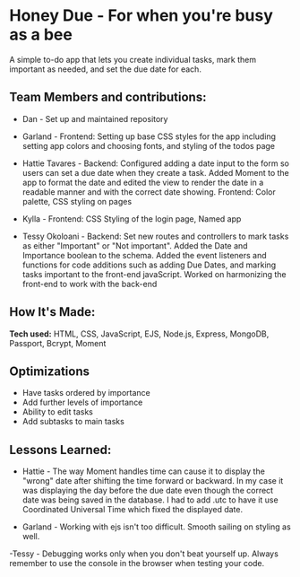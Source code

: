 # Honey Due - For when you're busy as a bee

A simple to-do app that lets you create individual tasks, mark them important as needed, and set the due date for each.

## Team Members and contributions:

- Dan - Set up and maintained repository

- Garland - Frontend: Setting up base CSS styles for the app including setting app colors and choosing fonts, and styling of the todos page

- Hattie Tavares - Backend: Configured adding a date input to the form so users can set a due date when they create a task. Added Moment to the app to format the date and edited the view to render the date in a readable manner and with the correct date showing. Frontend: Color palette, CSS styling on pages

- Kylla - Frontend: CSS Styling of the login page, Named app

- Tessy Okoloani - Backend: Set new routes and controllers to mark tasks as either "Important" or "Not important". Added the Date and Importance boolean to the schema. Added the event listeners and functions for code additions such as adding Due Dates, and marking tasks important to the front-end javaScript. Worked on harmonizing the front-end to work with the back-end

## How It's Made:

**Tech used:** HTML, CSS, JavaScript, EJS, Node.js, Express, MongoDB, Passport, Bcrypt, Moment

## Optimizations

- Have tasks ordered by importance
- Add further levels of importance
- Ability to edit tasks
- Add subtasks to main tasks

## Lessons Learned:

- Hattie - The way Moment handles time can cause it to display the "wrong" date after shifting the time forward or backward. In my case it was displaying the day before the due date even though the correct date was being saved in the database. I had to add .utc to have it use Coordinated Universal Time which fixed the displayed date.

- Garland - Working with ejs isn't too difficult. Smooth sailing on styling as well.

-Tessy - Debugging works only when you don't beat yourself up. Always remember to use the console in the browser when testing your code.

